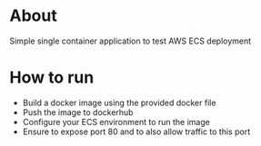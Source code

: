 # About
Simple single container application to test AWS ECS deployment

# How to run
- Build a docker image using the provided docker file
- Push the image to dockerhub
- Configure your ECS environment to run the image
- Ensure to expose port 80 and to also allow traffic to this port
